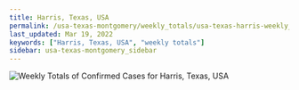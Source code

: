 ```yaml
---
title: Harris, Texas, USA
permalink: /usa-texas-montgomery/weekly_totals/usa-texas-harris-weekly_totals.html
last_updated: Mar 19, 2022
keywords: ["Harris, Texas, USA", "weekly totals"]
sidebar: usa-texas-montgomery_sidebar
---
```


![Weekly Totals of Confirmed Cases for Harris, Texas, USA](/covid_tracker/images/graphs/usa-texas-harris-weekly_totals_graph.png)
